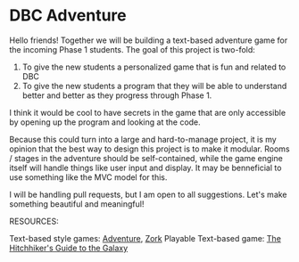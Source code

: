 # DBC Adventure

Hello friends! Together we will be building a text-based adventure game for the incoming Phase 1 students. The goal of this project is two-fold:

1. To give the new students a personalized game that is fun and related to DBC
2. To give the new students a program that they will be able to understand better and better as they progress through Phase 1.

I think it would be cool to have secrets in the game that are only accessible by opening up the program and looking at the code.

Because this could turn into a large and hard-to-manage project, it is my opinion that the best way to design this project is to make it modular. Rooms / stages in the adventure should be self-contained, while the game engine itself will handle things like user input and display. It may be benneficial to use something like the MVC model for this.

I will be handling pull requests, but I am open to all suggestions. Let's make something beautiful and meaningful!

RESOURCES:

Text-based style games: [Adventure](https://en.wikipedia.org/wiki/Colossal_Cave_Adventure), [Zork](https://en.wikipedia.org/wiki/Zork)
Playable Text-based game: [The Hitchhiker's Guide to the Galaxy](http://www.bbc.co.uk/programmes/articles/1g84m0sXpnNCv84GpN2PLZG/the-hitchhikers-guide-to-the-galaxy-game-30th-anniversary-edition)

